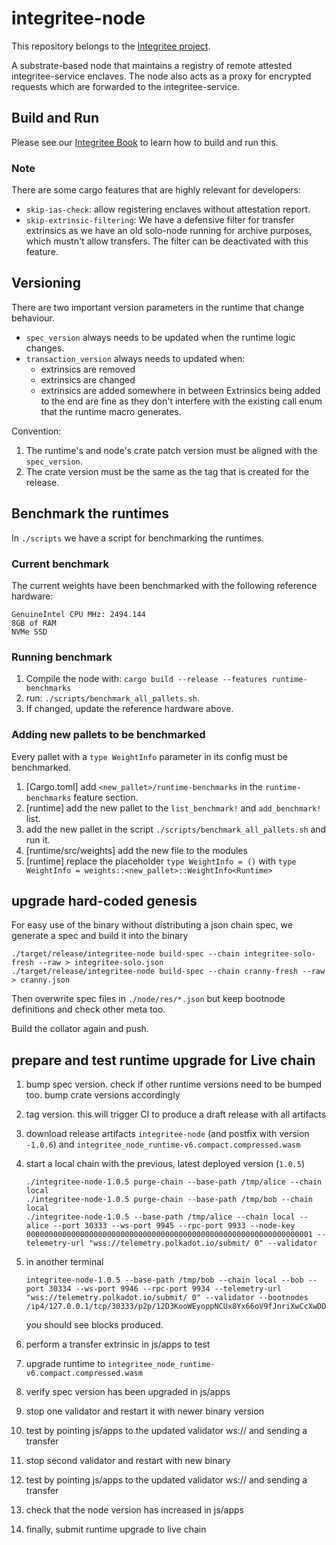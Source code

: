 # integritee-node

This repository belongs to the [Integritee project](https://book.integritee.network).

A substrate-based node that maintains a registry of remote attested integritee-service enclaves. The node also acts as a proxy for encrypted requests which are forwarded to the integritee-service.

## Build and Run
Please see our [Integritee Book](https://book.integritee.network/howto_node.html) to learn how to build and run this.

### Note
There are some cargo features that are highly relevant for developers:

* `skip-ias-check`: allow registering enclaves without attestation report.
* `skip-extrinsic-filtering`: We have a defensive filter for transfer extrinsics as we have an old solo-node running for archive purposes, which mustn't allow transfers. The filter can be deactivated with this feature.

## Versioning
There are two important version parameters in the runtime that change behaviour.
* `spec_version` always needs to be updated when the runtime logic changes.
* `transaction_version` always needs to updated when:
  * extrinsics are removed
  * extrinsics are changed
  * extrinsics are added somewhere in between
Extrinsics being added to the end are fine as they don't interfere with the existing call enum that the runtime macro
generates.

Convention:
1. The runtime's and node's crate patch version must be aligned with the `spec_version`.
2. The crate version must be the same as the tag that is created for the release.


## Benchmark the runtimes
In `./scripts` we have a script for benchmarking the runtimes.

### Current benchmark
The current weights have been benchmarked with the following reference hardware:

    GenuineIntel CPU MHz: 2494.144
    8GB of RAM
    NVMe SSD

### Running benchmark
1. Compile the node with: `cargo build --release --features runtime-benchmarks`
2. run: `./scripts/benchmark_all_pallets.sh`.
3. If changed, update the reference hardware above.

### Adding new pallets to be benchmarked
Every pallet with a `type WeightInfo` parameter in its config must be benchmarked.

1. [Cargo.toml] add `<new_pallet>/runtime-benchmarks` in the `runtime-benchmarks` feature section.
2. [runtime] add the new pallet to the `list_benchmark!` and `add_benchmark!` list.
3. add the new pallet in the script `./scripts/benchmark_all_pallets.sh` and run it.
4. [runtime/src/weights] add the new file to the modules
5. [runtime] replace the placeholder `type WeightInfo = ()` with `type WeightInfo = weights::<new_pallet>::WeightInfo<Runtime>`

## upgrade hard-coded genesis

For easy use of the binary without distributing a json chain spec, we generate a spec and build it into the binary
```
./target/release/integritee-node build-spec --chain integritee-solo-fresh --raw > integritee-solo.json
./target/release/integritee-node build-spec --chain cranny-fresh --raw > cranny.json
```
Then overwrite spec files in `./node/res/*.json` but keep bootnode definitions and check other meta too.

Build the collator again and push.

## prepare and test runtime upgrade for Live chain

1. bump spec version. check if other runtime versions need to be bumped too. bump crate versions accordingly
2. tag version. this will trigger CI to produce a draft release with all artifacts
3. download release artifacts `integritee-node` (and postfix with version `-1.0.6`) and `integritee_node_runtime-v6.compact.compressed.wasm`
4. start a local chain with the previous, latest deployed version (`1.0.5`)
    ```
    ./integritee-node-1.0.5 purge-chain --base-path /tmp/alice --chain local
    ./integritee-node-1.0.5 purge-chain --base-path /tmp/bob --chain local
    ./integritee-node-1.0.5 --base-path /tmp/alice --chain local --alice --port 30333 --ws-port 9945 --rpc-port 9933 --node-key 0000000000000000000000000000000000000000000000000000000000000001 --telemetry-url "wss://telemetry.polkadot.io/submit/ 0" --validator
    ```

5. in another terminal
    ```
    integritee-node-1.0.5 --base-path /tmp/bob --chain local --bob --port 30334 --ws-port 9946 --rpc-port 9934 --telemetry-url "wss://telemetry.polkadot.io/submit/ 0" --validator --bootnodes /ip4/127.0.0.1/tcp/30333/p2p/12D3KooWEyoppNCUx8Yx66oV9fJnriXwCcXwDDUA2kj6vnc6iDEp
    ```
    you should see blocks produced. 
6. perform a transfer extrinsic in js/apps to test 
7. upgrade runtime to `integritee_node_runtime-v6.compact.compressed.wasm`
8. verify spec version has been upgraded in js/apps
9. stop one validator and restart it with newer binary version
10. test by pointing js/apps to the updated validator ws:// and sending a transfer
11. stop second validator and restart with new binary
12. test by pointing js/apps to the updated validator ws:// and sending a transfer
13. check that the node version has increased in js/apps
14. finally, submit runtime upgrade to live chain
